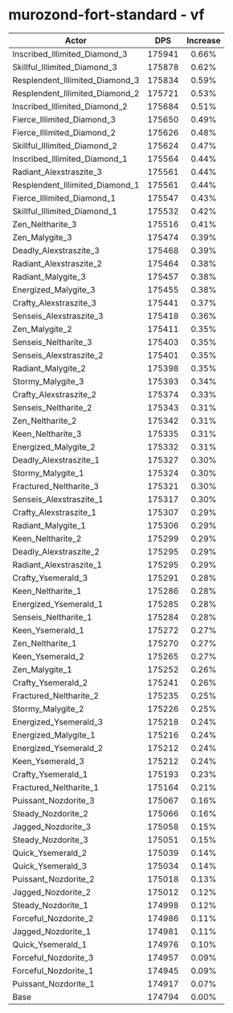 # murozond-fort-standard - vf
| Actor | DPS | Increase |
|---|:---:|:---:|
|Inscribed_Illimited_Diamond_3|175941|0.66%|
|Skillful_Illimited_Diamond_3|175878|0.62%|
|Resplendent_Illimited_Diamond_3|175834|0.59%|
|Resplendent_Illimited_Diamond_2|175721|0.53%|
|Inscribed_Illimited_Diamond_2|175684|0.51%|
|Fierce_Illimited_Diamond_3|175650|0.49%|
|Fierce_Illimited_Diamond_2|175626|0.48%|
|Skillful_Illimited_Diamond_2|175624|0.47%|
|Inscribed_Illimited_Diamond_1|175564|0.44%|
|Radiant_Alexstraszite_3|175561|0.44%|
|Resplendent_Illimited_Diamond_1|175561|0.44%|
|Fierce_Illimited_Diamond_1|175547|0.43%|
|Skillful_Illimited_Diamond_1|175532|0.42%|
|Zen_Neltharite_3|175516|0.41%|
|Zen_Malygite_3|175474|0.39%|
|Deadly_Alexstraszite_3|175468|0.39%|
|Radiant_Alexstraszite_2|175464|0.38%|
|Radiant_Malygite_3|175457|0.38%|
|Energized_Malygite_3|175455|0.38%|
|Crafty_Alexstraszite_3|175441|0.37%|
|Senseis_Alexstraszite_3|175418|0.36%|
|Zen_Malygite_2|175411|0.35%|
|Senseis_Neltharite_3|175403|0.35%|
|Senseis_Alexstraszite_2|175401|0.35%|
|Radiant_Malygite_2|175398|0.35%|
|Stormy_Malygite_3|175393|0.34%|
|Crafty_Alexstraszite_2|175374|0.33%|
|Senseis_Neltharite_2|175343|0.31%|
|Zen_Neltharite_2|175342|0.31%|
|Keen_Neltharite_3|175335|0.31%|
|Energized_Malygite_2|175332|0.31%|
|Deadly_Alexstraszite_1|175327|0.30%|
|Stormy_Malygite_1|175324|0.30%|
|Fractured_Neltharite_3|175321|0.30%|
|Senseis_Alexstraszite_1|175317|0.30%|
|Crafty_Alexstraszite_1|175307|0.29%|
|Radiant_Malygite_1|175306|0.29%|
|Keen_Neltharite_2|175299|0.29%|
|Deadly_Alexstraszite_2|175295|0.29%|
|Radiant_Alexstraszite_1|175295|0.29%|
|Crafty_Ysemerald_3|175291|0.28%|
|Keen_Neltharite_1|175286|0.28%|
|Energized_Ysemerald_1|175285|0.28%|
|Senseis_Neltharite_1|175284|0.28%|
|Keen_Ysemerald_1|175272|0.27%|
|Zen_Neltharite_1|175270|0.27%|
|Keen_Ysemerald_2|175265|0.27%|
|Zen_Malygite_1|175252|0.26%|
|Crafty_Ysemerald_2|175241|0.26%|
|Fractured_Neltharite_2|175235|0.25%|
|Stormy_Malygite_2|175226|0.25%|
|Energized_Ysemerald_3|175218|0.24%|
|Energized_Malygite_1|175216|0.24%|
|Energized_Ysemerald_2|175212|0.24%|
|Keen_Ysemerald_3|175212|0.24%|
|Crafty_Ysemerald_1|175193|0.23%|
|Fractured_Neltharite_1|175164|0.21%|
|Puissant_Nozdorite_3|175067|0.16%|
|Steady_Nozdorite_2|175066|0.16%|
|Jagged_Nozdorite_3|175058|0.15%|
|Steady_Nozdorite_3|175051|0.15%|
|Quick_Ysemerald_2|175039|0.14%|
|Quick_Ysemerald_3|175034|0.14%|
|Puissant_Nozdorite_2|175018|0.13%|
|Jagged_Nozdorite_2|175012|0.12%|
|Steady_Nozdorite_1|174998|0.12%|
|Forceful_Nozdorite_2|174986|0.11%|
|Jagged_Nozdorite_1|174981|0.11%|
|Quick_Ysemerald_1|174976|0.10%|
|Forceful_Nozdorite_3|174957|0.09%|
|Forceful_Nozdorite_1|174945|0.09%|
|Puissant_Nozdorite_1|174917|0.07%|
|Base|174794|0.00%|
